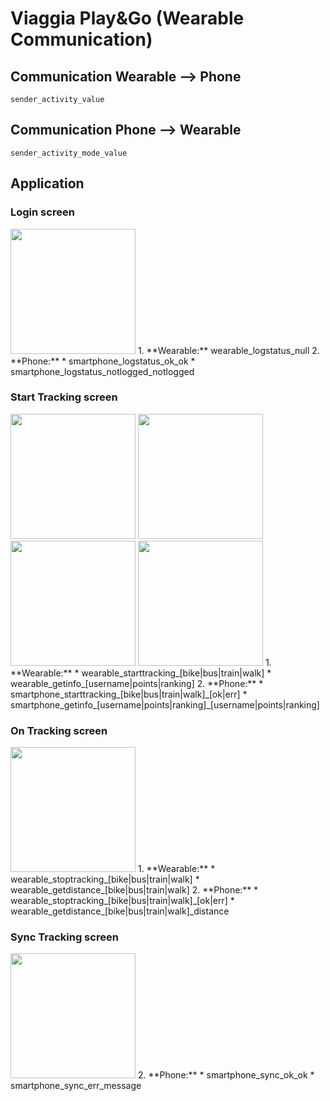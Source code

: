 # Viaggia Play&Go (Wearable Communication)
## Communication Wearable ⟶ Phone
```
sender_activity_value
```
## Communication Phone ⟶ Wearable
```
sender_activity_mode_value
```
## Application
### Login screen
<img src="https://gitlab.com/davide-calza/viaggia-wearable-android/raw/master/screens/login.png" width="200" height="200" />
1. **Wearable:** wearable_logstatus_null
2. **Phone:** 
    * smartphone_logstatus_ok_ok
    * smartphone_logstatus_notlogged_notlogged

### Start Tracking screen
<img src="https://gitlab.com/davide-calza/viaggia-wearable-android/raw/master/screens/track-1.png" width="200" height="200" />
<img src="https://gitlab.com/davide-calza/viaggia-wearable-android/raw/master/screens/track-2.png" width="200" height="200" />
<img src="https://gitlab.com/davide-calza/viaggia-wearable-android/raw/master/screens/user-1.png" width="200" height="200" />
<img src="https://gitlab.com/davide-calza/viaggia-wearable-android/raw/master/screens/user-2.png" width="200" height="200" />
1. **Wearable:** 
    * wearable_starttracking_[bike|bus|train|walk]
    * wearable_getinfo_[username|points|ranking]
2. **Phone:** 
    * smartphone_starttracking_[bike|bus|train|walk]_[ok|err]
    * smartphone_getinfo_[username|points|ranking]_[username|points|ranking]

### On Tracking screen
<img src="https://gitlab.com/davide-calza/viaggia-wearable-android/raw/master/screens/tracking-on.png" width="200" height="200" />
1. **Wearable:** 
    * wearable_stoptracking_[bike|bus|train|walk]
    * wearable_getdistance_[bike|bus|train|walk]
2. **Phone:** 
    * wearable_stoptracking_[bike|bus|train|walk]_[ok|err]
    * wearable_getdistance_[bike|bus|train|walk]_distance

### Sync Tracking screen
<img src="https://gitlab.com/davide-calza/viaggia-wearable-android/raw/master/screens/tracking-sync.png" width="200" height="200" />
2. **Phone:** 
    * smartphone_sync_ok_ok
    * smartphone_sync_err_message